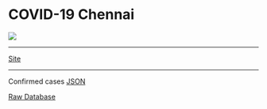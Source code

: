 # COVID-19 Chennai


![](https://i.postimg.cc/Y9RmrSZh/image.png)

-----------------------------------

[Site](https://elseasama.github.io/covid19chennai/)

-----------------------------------

Confirmed cases [JSON](https://v2-api.sheety.co/be53bea9995480777df56e14adcfd93b/covid19Chennai/cases)


[Raw Database](https://docs.google.com/spreadsheets/d/1-SUs7yJeJzYQMNbH6ERPReV0ua9bDHZtb_uHqbEPeI8/edit?usp=sharing)
  



